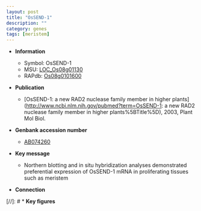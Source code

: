 ```yaml
---
layout: post
title: "OsSEND-1"
description: ""
category: genes
tags: [meristem]
---
```


* **Information**  
    + Symbol: OsSEND-1  
    + MSU: [LOC_Os08g01130](http://rice.plantbiology.msu.edu/cgi-bin/ORF_infopage.cgi?orf=LOC_Os08g01130)  
    + RAPdb: [Os08g0101600](http://rapdb.dna.affrc.go.jp/viewer/gbrowse_details/irgsp1?name=Os08g0101600)  

* **Publication**  
    + [OsSEND-1: a new RAD2 nuclease family member in higher plants](http://www.ncbi.nlm.nih.gov/pubmed?term=OsSEND-1: a new RAD2 nuclease family member in higher plants%5BTitle%5D), 2003, Plant Mol Biol.

* **Genbank accession number**  
    + [AB074260](http://www.ncbi.nlm.nih.gov/nuccore/AB074260)

* **Key message**  
    + Northern blotting and in situ hybridization analyses demonstrated preferential expression of OsSEND-1 mRNA in proliferating tissues such as meristem

* **Connection**  

[//]: # * **Key figures**  


